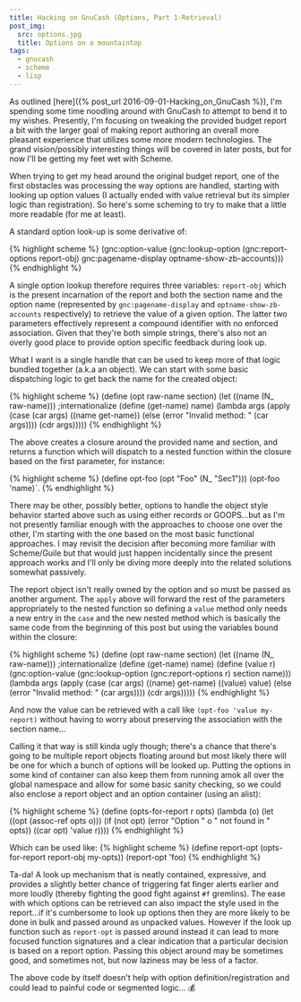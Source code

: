 ```yaml
---
title: Hacking on GnuCash (Options, Part 1-Retrieval)
post_img:
  src: options.jpg
  title: Options on a mountaintop
tags:
  - gnucash
  - scheme
  - lisp
---
```


As outlined [here]({% post_url 2016-09-01-Hacking_on_GnuCash %}), I'm
spending some time noodling around with GnuCash to attempt to bend it
to my wishes. Presently, I'm focusing on tweaking the provided
budget report a bit with the larger goal of making report authoring
an overall more pleasant experience that utilizes some more
modern technologies. The grand vision/possibly interesting
things will be covered in later posts, but for now I'll be
getting my feet wet with Scheme.

When trying to get my head around the original budget report, one of
the first obstacles was processing the way options are handled,
starting with looking up option values (I actually ended with value
retrieval but its simpler logic than registration). So here's some
scheming to try to make that a little more readable (for me at least).

<!--more-->

A standard option look-up is some derivative of:

{% highlight scheme %}
(gnc:option-value
  (gnc:lookup-option
    (gnc:report-options report-obj)
    gnc:pagename-display optname-show-zb-accounts)))
{% endhighlight %}

A single option lookup therefore requires three variables:
`report-obj` which is the present incarnation of the report and both
the section name and the option name (represented by
`gnc:pagename-display` and `optname-show-zb-accounts` respectively)
to retrieve the value of a given option. The latter two parameters
effectively represent a compound identifier with no enforced
association. Given that they're both simple strings, there's also
not an overly good place to provide option specific feedback during look up.

What I want is a single handle that can be used to keep more of
that logic bundled together (a.k.a an object). We can start with some
basic dispatching logic to get back the name for the created object:

{% highlight scheme %}
(define (opt raw-name section)
  (let ((name (N_ raw-name))) ;internationalize
    (define (get-name) name)
    (lambda args
      (apply
        (case (car args)
          ((name get-name))
          (else (error "Invalid method: " (car args))))
        (cdr args)))))
{% endhighlight %}

The above creates a closure around the provided name and section,
and returns a function which will dispatch
to a nested function within the closure based on the first parameter, for
instance: 

{% highlight scheme %}
(define opt-foo (opt "Foo" (N_ "Sec1"))) (opt-foo 'name)`.
{% endhighlight %}

There may be other, possibly better, options to handle the object style
behavior started above such as using either records or GOOPS...but as
I'm not presently familiar enough with the approaches to choose one
over the other, I'm starting with the one based on the most basic
functional approaches. I may revisit the decision after becoming more
familiar with Scheme/Guile but that would just happen incidentally
since the present approach works and I'll only be diving more deeply
into the related solutions somewhat passively.

The report object isn't really owned by the option and so must be
passed as another argument. The `apply` above will forward the
rest of the parameters appropriately to the nested function so
defining a `value` method only needs a new entry in the `case`
and the new nested method which is basically the same code from the
beginning of this post but using the variables bound within the closure:

{% highlight scheme %}
(define (opt raw-name section)
  (let ((name (N_ raw-name))) ;internationalize
    (define (get-name) name)
    (define (value r)
      (gnc:option-value
        (gnc:lookup-option
          (gnc:report-options r) section name)))
    (lambda args
      (apply
        (case (car args)
          ((name) get-name)
          ((value) value)
          (else (error "Invalid method: " (car args))))
        (cdr args)))))
{% endhighlight %}

And now the value can be retrieved with a call like `(opt-foo 'value my-report)`
without having to worry about preserving the association with the
section name...

Calling it that way is still kinda ugly though; there's a chance that
there's going to be multiple report objects floating around but most
likely there will be one for which a bunch of options will be looked up.
Putting the options in some kind of container can also keep them from
running amok all over the global namespace and allow for some basic
sanity checking, so we could also enclose a report object and an
option container (using an alist):

{% highlight scheme %}
(define (opts-for-report r opts)
  (lambda (o)
    (let ((opt (assoc-ref opts o)))
      (if (not opt) (error "Option " o " not found in " opts))
      ((car opt) 'value r))))
{% endhighlight %}

Which can be used like:
{% highlight scheme %}
(define report-opt (opts-for-report report-obj my-opts))
(report-opt 'foo)
{% endhighlight %}

Ta-da! A look up mechanism that is neatly contained, expressive,
and provides a slightly better chance of triggering fat finger alerts
earlier and more loudly (thereby fighting the good fight against `#f`
gremlins). The ease with which options can be retrieved can also impact
the style used in the report...if it's cumbersome to look up options
then they are more likely to be done in bulk and passed around as
unpacked values. However if the look up function such as `report-opt`
is passed around instead it can lead to more focused function
signatures and a clear indication that a particular decision is based
on a report option. Passing this object around may be sometimes good,
and sometimes not, but now laziness may be less of a factor.

The above code by itself doesn't help with option
definition/registration and could lead to painful code or segmented
logic... :moneybag:
